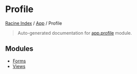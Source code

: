 # Profile

[Racine Index](../../README.md#racine-index) /
[App](../index.md#app) /
Profile

> Auto-generated documentation for [app.profile](https://github.com/hgrf/racine/blob/master/app/profile/__init__.py) module.

## Modules

- [Forms](./forms.md)
- [Views](./views.md)
